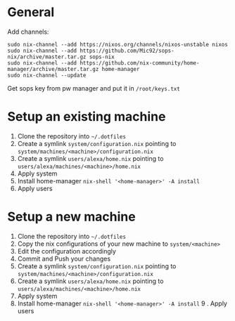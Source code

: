 # General
Add channels:
```
sudo nix-channel --add https://nixos.org/channels/nixos-unstable nixos
sudo nix-channel --add https://github.com/Mic92/sops-nix/archive/master.tar.gz sops-nix
sudo nix-channel --add https://github.com/nix-community/home-manager/archive/master.tar.gz home-manager
sudo nix-channel --update
```

Get sops key from pw manager and put it in ```/root/keys.txt```

# Setup an existing machine
1. Clone the repository into ```~/.dotfiles```
2. Create a symlink ```system/configuration.nix``` pointing to ```system/machines/<machine>/configuration.nix```
3. Create a symlink ```users/alexa/home.nix``` pointing to  ```users/alexa/machines/<machine>/home.nix```
4. Apply system
5. Install home-manager ```nix-shell '<home-manager>' -A install```
6. Apply users

# Setup a new machine
1. Clone the repository into ```~/.dotfiles```
2. Copy the nix configurations of your new machine to ```system/<machine>```
3. Edit the configuration accordingly
4. Commit and Push your changes
5. Create a symlink ```system/configuration.nix``` pointing to ```system/machines/<machine>/configuration.nix```
6. Create a symlink ```users/alexa/home.nix``` pointing to  ```users/alexa/machines/<machine>/home.nix```
7. Apply system  
8. Install home-manager ```nix-shell '<home-manager>' -A install```
9
. Apply users
